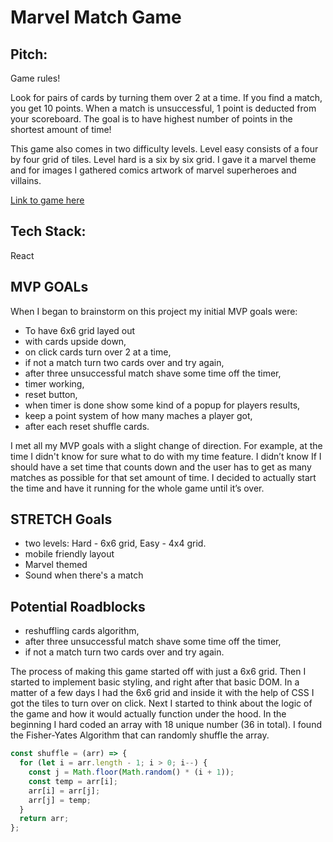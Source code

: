 # Marvel Match Game

## Pitch:

Game rules!

Look for pairs of cards by turning them over 2 at a time. If you find a match, you get 10 points. When a match is unsuccessful, 1 point is deducted from your scoreboard. The goal is to have highest number of points in the shortest amount of time!

This game also comes in two difficulty levels. Level easy consists of a four by four grid of tiles. Level hard is a six by six grid. I gave it a marvel theme and for images I gathered comics artwork of marvel superheroes and villains.

[Link to game here](https://romanprotoliuk.github.io/marvel_match_game/)

## Tech Stack:

React

## MVP GOALs

When I began to brainstorm on this project my initial MVP goals were:

- To have 6x6 grid layed out
- with cards upside down,
- on click cards turn over 2 at a time,
- if not a match turn two cards over and try again,
- after three unsuccessful match shave some time off the timer,
- timer working,
- reset button,
- when timer is done show some kind of a popup for players results,
- keep a point system of how many maches a player got,
- after each reset shuffle cards.

I met all my MVP goals with a slight change of direction. For example, at the time I didn't know for sure what to do with my time feature. I didn’t know If I should have a set time that counts down and the user has to get as many matches as possible for that set amount of time. I decided to actually start the time and have it running for the whole game until it’s over.

## STRETCH Goals

- two levels: Hard - 6x6 grid, Easy - 4x4 grid.
- mobile friendly layout
- Marvel themed
- Sound when there's a match

## Potential Roadblocks

- reshuffling cards algorithm,
- after three unsuccessful match shave some time off the timer,
- if not a match turn two cards over and try again.

The process of making this game started off with just a 6x6 grid. Then I started to implement basic styling, and right after that basic DOM. In a matter of a few days I had the 6x6 grid and inside it with the help of CSS I got the tiles to turn over on click. Next I started to think about the logic of the game and how it would actually function under the hood. In the beginning I hard coded an array with 18 unique number (36 in total). I found the Fisher-Yates Algorithm that can randomly shuffle the array.

```javascript
const shuffle = (arr) => {
  for (let i = arr.length - 1; i > 0; i--) {
    const j = Math.floor(Math.random() * (i + 1));
    const temp = arr[i];
    arr[i] = arr[j];
    arr[j] = temp;
  }
  return arr;
};
```
